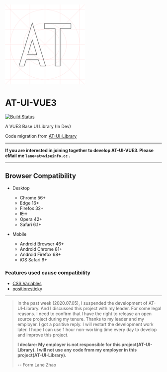 <img src="https://raw.githubusercontent.com/all-task/at-ui-vue3/master/blueprint/icons/icon-at-logo.svg" alt="AT UI Library" width="256" height="256" />

# AT-UI-VUE3

[![Build Status](https://github.com/all-task/at-ui-vue3/workflows/Docs%20for%20Github%20page/badge.svg?branch=master)](https://github.com/all-task/at-ui-vue3/actions)


A VUE3 Base UI Library (In Dev)

Code migration from [AT-UI-Library](https://github.com/all-task/AT-UI-Library)

--------

**If you are interested in joining together to develop AT-UI-VUE3. Please eMail me `lane<at>wiseinfo.cc` .**

--------

## Browser Compatibility

* Desktop
  * Chrome 56+
  * Edge 16+
  * Firefox 32+
  * ~~IE 💀~~
  * Opera 42+
  * Safari 6.1+

* Mobile
  * Android Browser 46+
  * Android Chrome 81+
  * Android Firefox 68+
  * iOS Safari 6+

### Features used cause compatibility

* [CSS Variables](https://caniuse.com/#feat=css-variables)
* [position:sticky](https://caniuse.com/#feat=css-sticky)

--------

> In the past week (2020.07.05), I suspended the development of AT-UI-Library. And I discussed this project with my leader. For some legal reasons. I need to confirm that I have the right to release an open source project during my tenure. Thanks to my leader and my employer. I got a positive reply. I will restart the development work later. I hope I can use 1 hour non-working time every day to develop and improve this project.
> 
> **I declare: My employer is not responsible for this project(AT-UI-Library). I will not use any code from my employer in this project(AT-UI-Library).**
>
> -- Form Lane Zhao
